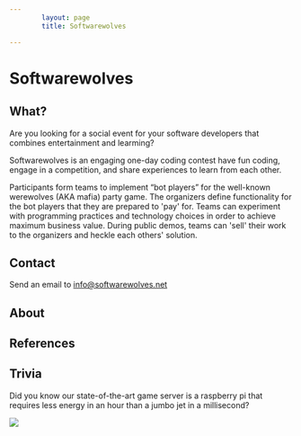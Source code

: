 ```yaml
---
        layout: page
        title: Softwarewolves

---
```


Softwarewolves
====

What?
---

Are you looking for a social event for your software developers that combines entertainment and learming? 

Softwarewolves is an engaging one-day coding contest have fun coding, engage in a competition, and share experiences to learn from each other. 

Participants form teams to implement “bot players” for the well-known werewolves (AKA mafia) party game. The organizers define functionality for the bot players that they are prepared to 'pay' for. Teams can experiment with programming practices and technology choices in order to achieve maximum business value. During public demos, teams can 'sell' their work to the organizers and heckle each others' solution.

Contact
---

Send an email to info@softwarewolves.net

About
---



References
---


Trivia
---
Did you know our state-of-the-art game server is a raspberry pi that requires less energy in an hour than a jumbo jet in a millisecond? 

![](https://raw.github.com/softwarewolves/softwarewolves.github.io/master/images/pi.jpg)
